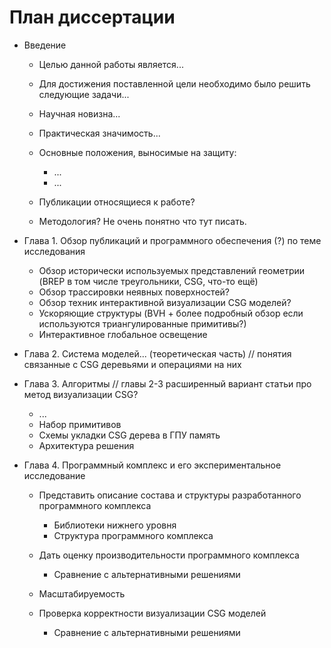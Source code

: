 План диссертации
===============================================================================

* Введение
  - Целью данной работы является...
  - Для достижения поставленной цели необходимо было решить следующие задачи...
  - Научная новизна...
  - Практическая значимость...
  - Основные положения, выносимые на защиту:
    + ...
    + ...

  - Публикации относящиеся к работе?
  - Методология? Не очень понятно что тут писать.

* Глава 1. Обзор публикаций и программного обеспечения (?) по теме исследования
  - Обзор исторически используемых представлений геометрии (BREP в том числе треугольники, CSG, что-то ещё)
  - Обзор трассировки неявных поверхностей?
  - Обзор техник интерактивной визуализации CSG моделей?
  - Ускоряющие структуры (BVH + более подробный обзор если используются триангулированные примитивы?)
  - Интерактивное глобальное освещение

* Глава 2. Система моделей... (теоретическая часть)   // понятия связанные с CSG деревьями и операциями на них

* Глава 3. Алгоритмы                                  // главы 2-3 расширенный вариант статьи про метод визуализации CSG?
  - ...
  - Набор примитивов 
  - Схемы укладки CSG дерева в ГПУ память
  - Архитектура решения

* Глава 4. Программный комплекс и его экспериментальное исследование
  - Представить описание состава и структуры разработанного программного комплекса
    + Библиотеки нижнего уровня
    + Структура программного комплекса

  - Дать оценку производительности программного комплекса
    + Сравнение с альтернативными решениями

  - Масштабируемость

  - Проверка корректности визуализации CSG моделей
    + Сравнение с альтернативными решениями


